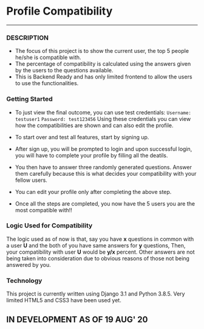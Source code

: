 # Profile Compatibility
-----------------------

### DESCRIPTION
- The focus of this project is to show the current user, the top 5 people he/she is compatible with.
- The percentage of compatibility is calculated using the answers given by the users to the questions available.
- This is Backend Ready and has only limited frontend to allow the users to use the functionalities.


### Getting Started
- To just view the final outcome, you can use test credentials:
    ``` Username: testuser1 ```
    ``` Password: test123456 ```
    Using these credentials you can view how the compatibilities are shown and can also edit the profile.

- To start over and test all features, start by signing up.
- After sign up, you will be prompted to login and upon successful login, you will have to complete your profile by filling all the deatils.
- You then have to answer three randomly generated questions. Answer them carefully because this is what decides your compatibility with your fellow users.
- You can edit your profile only after completing the above step.
- Once all the steps are completed, you now have the 5 users you are the most compatible with!!


### Logic Used for Compatibility

The logic used as of now is that, say you have **x** questions in common with a user **U** and the both of you have same answers for **y** questions, Then, your compatibility with user **U** would be **y/x** percent. Other answers are not being taken into consideration due to obvious reasons of those not being answered by you.


### Technology

This project is currently written using Django 3.1 and Python 3.8.5. Very limited HTML5 and CSS3 have been used yet.

## IN DEVELOPMENT AS OF 19 AUG' 20
